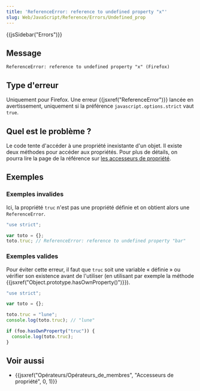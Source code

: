 ```yaml
---
title: 'ReferenceError: reference to undefined property "x"'
slug: Web/JavaScript/Reference/Errors/Undefined_prop
---
```


{{jsSidebar("Errors")}}

## Message

```
ReferenceError: reference to undefined property "x" (Firefox)
```

## Type d'erreur

Uniquement pour Firefox. Une erreur {{jsxref("ReferenceError")}} lancée en avertissement, uniquement si la préférence `javascript.options.strict` vaut `true`.

## Quel est le problème ?

Le code tente d'accéder à une propriété inexistante d'un objet. Il existe deux méthodes pour accéder aux propriétés. Pour plus de détails, on pourra lire la page de la référence sur [les accesseurs de propriété](/fr/docs/Web/JavaScript/Reference/Opérateurs/Opérateurs_de_membres).

## Exemples

### Exemples invalides

Ici, la propriété `truc` n'est pas une propriété définie et on obtient alors une `ReferenceError`.

```js example-bad
"use strict";

var toto = {};
toto.truc; // ReferenceError: reference to undefined property "bar"
```

### Exemples valides

Pour éviter cette erreur, il faut que `truc` soit une variable « définie » ou vérifier son existence avant de l'utiliser (en utilisant par exemple la méthode {{jsxref("Object.prototype.hasOwnProperty()")}}).

```js example-good
"use strict";

var toto = {};

toto.truc = "lune";
console.log(toto.truc); // "lune"

if (foo.hasOwnProperty("truc")) {
  console.log(toto.truc);
}
```

## Voir aussi

- {{jsxref("Opérateurs/Opérateurs_de_membres", "Accesseurs de propriété", 0, 1)}}
